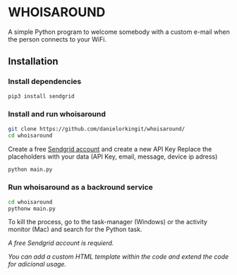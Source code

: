 # WHOISAROUND
A simple Python program to welcome somebody with a custom e-mail when the person connects to your WiFi.

## Installation
### Install dependencies
```bash
pip3 install sendgrid
```
### Install and run whoisaround
```bash
git clone https://github.com/danielorkingit/whoisaround/
cd whoisaround
```
Create a free [Sendgrid account](https://signup.sendgrid.com/) and create a new API Key
Replace the placeholders with your data
(API Key, email, message, device ip adress)
```bash
python main.py
```
### Run whoisaround as a backround service
```bash
cd whoisaround
pythonw main.py
```
To kill the process, go to the task-manager (Windows) or the activity monitor (Mac) and search for the Python task.


*A free Sendgrid account is requierd.*

*You can add a custom HTML template within the code and extend the code for adicional usage.*
